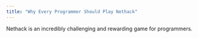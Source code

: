```yaml
---
title: "Why Every Programmer Should Play Nethack"
---
```


Nethack is an incredibly challenging and rewarding game for programmers.